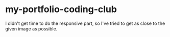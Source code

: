 # my-portfolio-coding-club
I didn't get time to do the responsive part, so I've tried to get as close to the given image as possible.
